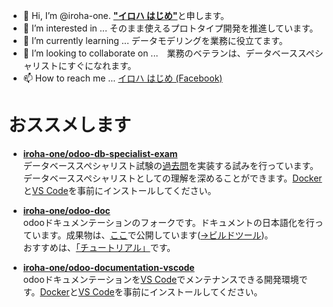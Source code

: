 - 👋 Hi, I’m @iroha-one. [**"イロハ はじめ"**](https://github.com/iroha-one)と申します。
- 👀 I’m interested in ... そのまま使えるプロトタイプ開発を推進しています。
- 🌱 I’m currently learning ... データモデリングを業務に役立てます。
- 💞️ I’m looking to collaborate on ...　業務のベテランは、データベーススペシャリストにすぐになれます。
- 📫 How to reach me ... [イロハ はじめ (Facebook)](https://www.facebook.com/profile.php?id=100070520988283)

<!---
iroha-one/iroha-one is a ✨ special ✨ repository because its `README.md` (this file) appears on your GitHub profile.
You can click the Preview link to take a look at your changes.
--->

# おススメします

- [**iroha-one/odoo-db-specialist-exam**](https://github.com/iroha-one/odoo-db-specialist-exam)  
データベーススペシャリスト試験の[過去問](https://www.jitec.ipa.go.jp/1_04hanni_sukiru/_index_mondai.html)を実装する試みを行っています。データベーススペシャリストとしての理解を深めることができます。[Docker](https://www.docker.com/)と[VS Code](https://code.visualstudio.com/)を事前にインストールしてください。

- [**iroha-one/odoo-doc**](https://github.com/iroha-one/odoo-doc)  
odooドキュメンテーションのフォークです。ドキュメントの日本語化を行っています。成果物は、[ここ](https://iroha-one.github.io/odoo-docs-ja/)で公開しています([→ビルドツール](https://github.com/iroha-one/odoo-docs-ja/actions/workflows/build-odoo-docs-ja.yml))。  
おすすめは、[「チュートリアル」](https://iroha-one.github.io/odoo-docs-ja/developer/howtos/rdtraining.html)です。

- [**iroha-one/odoo-documentation-vscode**](https://github.com/iroha-one/odoo-documentation-vscode)  
odooドキュメンテーションを[VS Code](https://code.visualstudio.com/)でメンテナンスできる開発環境です。[Docker](https://www.docker.com/)と[VS Code](https://code.visualstudio.com/)を事前にインストールしてください。
